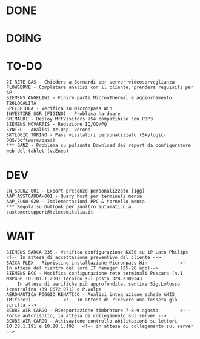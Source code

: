 # DONE


# DOING


# TO-DO
	2I RETE GAS - Chiedere a Bernardi per server videosorveglianza
	FLOWSERVE - Completare analisi con il cliente, prendere requisiti per AP
	SIEMENS ANGELINI - Finire parte MicronThermal e aggiornamento T26LOCALITA
	SPECCHIDEA - Verifica su Micronpass Win
	INVESTIRE SGR (FIGINO) - Problema hardware
	GRIMALDI - Deploy MrtVisitors 754 compatibile con POP3
	SIEMENS NOVARTIS - Redazione IQ/OQ/PQ
	SYNTEC - Analisi Az.Osp. Verona
	SKYLOGIC TORINO - Pass visitatori personalizzato (Skylogic-005/Software/pass)
	*** GANZ - Problema su pulsante Download dei report da configuratore web del tablet (v.Enea)

# DEV
	CN_SOLUZ-001 - Export presenze personalizzato [1gg]
	AAP_ASSTGARDA-001 - Query host per terminali mensa
	AAP_FLOW-020 - Implementazioni PPC & tornello mensa
	*** Regola su Outlook per inoltro automatico a customersupport@telecomitalia.it

# WAIT
	SIEMENS SARCA 235 - Verifica configurazione KX50 su 1P Lato Philips 	<!-- In attesa di accettazione preventivo dal cliente -->
	SAICA FLEX - Ripristino installazione Micronpass Win			<!-- In attesa del rientro del loro IT Manager (25-26 ago)-->
	SIEMENS BCC - Modifica configurazione rete terminali Pescara (n.1 MXP450 10.101.1.230) Tecnico sul posto 328.2109343
		In attesa di verifiche più approfondite, sentire Sig.LoRusso (centralino +39 0672.071) o P.Volpe
	AERONAUTICA POGGIO RENATICO - Analisi integrazione schede AMIS (Mifare?) 			<!-- In attesa di ricevere una tessera già scritta -->
	BCUBE AIR CARGO - Riesportazione timbrature 7-8-9 agosto 		<!-- Forse autorisolto, in attesa di collegamento sul server -->
	BCUBE AIR CARGO - Attivazione controllo abilitazioni su lettori 10.28.1.191 e 10.28.1.192	<!-- in attesa di collegamento sul server -->
	